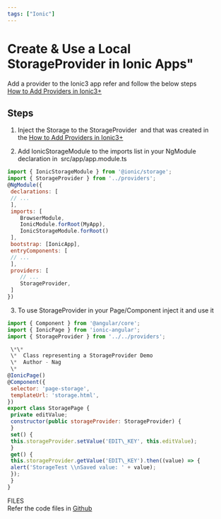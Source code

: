 ```yaml
---
tags: ["Ionic"]
---
```

<!--markdownlint-disable MD013 MD029 MD036 MD024 MD033 MD040 MD042 MD001 MD051 MD025 MD052-->
# Create & Use a Local StorageProvider in Ionic Apps"

Add a provider to the Ionic3 app refer and follow the below steps  
[How to Add Providers in Ionic3+](blog/2018/06/02/how-to-add-providers-in-ionic3-apps/)

<!--truncate-->

## Steps

1. Inject the Storage to the StorageProvider  and that was created in the [How to Add Providers in Ionic3+](blog/2018/06/02/how-to-add-providers-in-ionic3-apps/)

2. Add IonicStorageModule to the imports list in your NgModule declaration in  src/app/app.module.ts

```js
import { IonicStorageModule } from '@ionic/storage';
import { StorageProvider } from '../providers';
@NgModule({
 declarations: [
 // ...
 ],
 imports: [
    BrowserModule,
    IonicModule.forRoot(MyApp),
    IonicStorageModule.forRoot()
 ],
 bootstrap: [IonicApp],
 entryComponents: [
 // ...
 ],
 providers: [
    // ...
    StorageProvider,
 ]
})
```

3. To use StorageProvider in your Page/Component inject it and use it

```js
import { Component } from '@angular/core';
import { IonicPage } from 'ionic-angular';
import { StorageProvider } from '../../providers';

 \*\*
 \*  Class representing a StorageProvider Demo
 \*  Author - Nag
 \*
@IonicPage()
@Component({
 selector: 'page-storage',
 templateUrl: 'storage.html',
})
export class StoragePage {
 private editValue;
 constructor(public storageProvider: StorageProvider) {
 }
 set() {
 this.storageProvider.setValue('EDIT\_KEY', this.editValue);
 }
 get() {
 this.storageProvider.getValue('EDIT\_KEY').then((value) => {
 alert('StorageTest \\nSaved value: ' + value);
 });
 }
}
```

FILES  
Refer the code files in [Github](https://github.com/nagvbt/IonicTemplate/commit/15805bd428b81b3faf4b54a4d30d92c1f60eb270)
